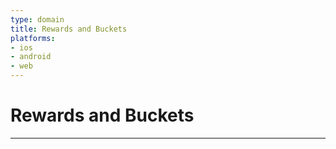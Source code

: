 ```yaml
---
type: domain
title: Rewards and Buckets
platforms:
- ios
- android
- web
---
```


# Rewards and Buckets

------